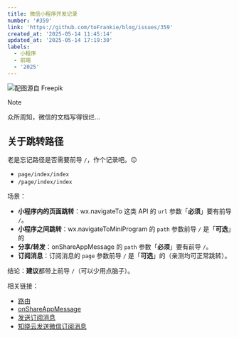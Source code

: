 ```yaml
---
title: 微信小程序开发记录
number: '#359'
link: 'https://github.com/toFrankie/blog/issues/359'
created_at: '2025-05-14 11:45:14'
updated_at: '2025-05-14 17:19:30'
labels:
  - 小程序
  - 前端
  - '2025'
---
```


![配图源自 Freepik](https://cdn.jsdelivr.net/gh/toFrankie/blog@main/images/2025/5/1747194248182.jpg)

> [!NOTE]
> 众所周知，微信的文档写得很烂...

## 关于跳转路径

老是忘记路径是否需要前导 `/`，作个记录吧。😑

- `page/index/index`
- `/page/index/index`

场景：

- **小程序内的页面跳转**：wx.navigateTo 这类 API 的 `url` 参数「**必须**」要有前导 `/`。
- **小程序之间跳转**：wx.navigateToMiniProgram 的 `path` 参数前导 `/` 是「**可选**」的
- **分享/转发**：onShareAppMessage 的 `path` 参数「**必须**」要有前导 `/`。
- **订阅消息**：订阅消息的 `page` 参数前导 `/` 是「**可选**」的（亲测均可正常跳转）。

结论：**建议**都带上前导 `/`（可以少用点脑子）。

相关链接：

- [路由](https://developers.weixin.qq.com/miniprogram/dev/api/route/wx.navigateTo.html)
- [onShareAppMessage](https://developers.weixin.qq.com/miniprogram/dev/reference/api/Page.html#onShareAppMessage-Object-object)
- [发送订阅消息](https://developers.weixin.qq.com/miniprogram/dev/OpenApiDoc/mp-message-management/subscribe-message/sendMessage.html)
- [知晓云发送微信订阅消息](https://doc.minapp.com/cloud-function/node-sdk/subscribe-message/wechat/subscribe-message.html)
